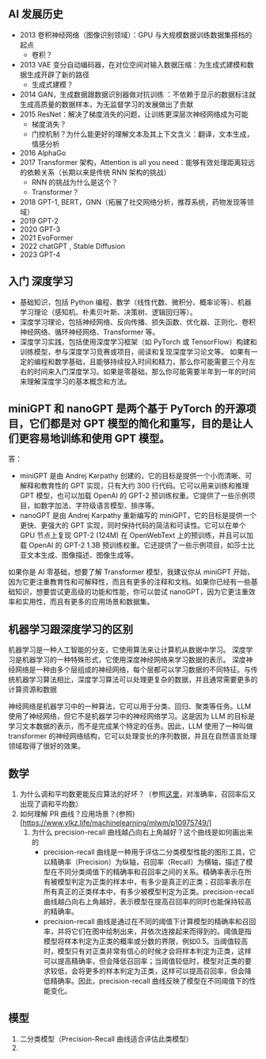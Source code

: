 ## AI 发展历史

* 2013 卷积神经网络（图像识别领域）：GPU 与大规模数据训练数据集搭档的起点
    * 卷积？
* 2013 VAE 变分自动编码器，在对位空间对输入数据压缩：为生成式建模和数据生成开辟了新的路径
    * 生成式建模？
* 2014  GAN，生成数据跟数据识别器做对抗训练 ：不依赖于显示的数据标注就生成高质量的数据样本，为无监督学习的发展做出了贡献
* 2015 ResNet：解决了梯度消失的问题，让训练更深层次神经网络成为可能
    * 梯度消失？
    * 门控机制？为什么能更好的理解文本及其上下文含义：翻译，文本生成，情感分析
* 2016 AlphaGo
* 2017 Transformer 架构，Attention is all you need：能够有效处理距离较远的依赖关系（长期以来是传统 RNN 架构的挑战）
    * RNN 的挑战为什么是这个？
    * Transformer？
* 2018 GPT-1, BERT，GNN（拓展了社交网络分析，推荐系统，药物发现等领域）
* 2019 GPT-2
* 2020 GPT-3
* 2021 EvoFormer
* 2022 chatGPT , Stable Diffusion
* 2023 GPT-4


## 入门 深度学习

* 基础知识，包括 Python 编程、数学（线性代数、微积分、概率论等）、机器学习理论（感知机、朴素贝叶斯、决策树、逻辑回归等）。
* 深度学习理论，包括神经网络、反向传播、损失函数、优化器、正则化、卷积神经网络、循环神经网络、Transformer 等。
* 深度学习实践，包括使用深度学习框架（如 PyTorch 或 TensorFlow）构建和训练模型，参与深度学习竞赛或项目，阅读和复现深度学习论文等。
如果有一定的编程和数学基础，且能够持续投入时间和精力，那么你可能需要三个月左右的时间来入门深度学习。如果是零基础，那么你可能需要半年到一年的时间来理解深度学习的基本概念和方法。

## miniGPT 和 nanoGPT 是两个基于 PyTorch 的开源项目，它们都是对 GPT 模型的简化和重写，目的是让人们更容易地训练和使用 GPT 模型。

答：
* miniGPT 是由 Andrej Karpathy 创建的，它的目标是提供一个小而清晰、可解释和教育性的 GPT 实现，只有大约 300 行代码。它可以用来训练和推理 GPT 模型，也可以加载 OpenAI 的 GPT-2 预训练权重。它提供了一些示例项目，如数字加法、字符级语言模型、排序等。
* nanoGPT 是由 Andrej Karpathy 重新编写的 miniGPT，它的目标是提供一个更快、更强大的 GPT 实现，同时保持代码的简洁和可读性。它可以在单个 GPU 节点上复现 GPT-2 (124M) 在 OpenWebText 上的预训练，并且可以加载 OpenAI 的 GPT-2 1.3B 预训练权重。它还提供了一些示例项目，如莎士比亚文本生成、图像描述、图像生成等。

如果你是 AI 零基础，想要了解 Transformer 模型，我建议你从 miniGPT 开始，因为它更注重教育性和可解释性，而且有更多的注释和文档。如果你已经有一些基础知识，想要尝试更高级的功能和性能，你可以尝试 nanoGPT，因为它更注重效率和实用性，而且有更多的应用场景和数据集。

## 机器学习跟深度学习的区别

机器学习是一种人工智能的分支，它使用算法来让计算机从数据中学习。
深度学习是机器学习的一种特殊形式，它使用深度神经网络来学习数据的表示。
深度神经网络是一种由多个层组成的神经网络，每个层都可以学习数据的不同特征。与传统机器学习算法相比，深度学习算法可以处理更复杂的数据，并且通常需要更多的计算资源和数据

神经网络是机器学习中的一种算法，它可以用于分类、回归、聚类等任务。LLM 使用了神经网络，但它不是机器学习中的神经网络学习。这是因为 LLM 的目标是学习文本数据的表示，而不是完成某个特定的任务。因此，LLM 使用了一种叫做 transformer 的神经网络结构，它可以处理变长的序列数据，并且在自然语言处理领域取得了很好的效果。


## 数学

1. 为什么调和平均数更能反应算法的好坏？（参照[这里](https://github.com/openai/openai-cookbook/blob/main/examples/Classification_using_embeddings.ipynb)，对准确率，召回率后又出现了调和平均数）
2. 如何理解 PR 曲线？应用场景？(参照)[https://www.ylkz.life/machinelearning/mlwm/p10975749/]
    1. 为什么 precision-recall 曲线越凸向右上角越好？这个曲线是如何画出来的
        * precision-recall 曲线是一种用于评估二分类模型性能的图形工具，它以精确率（Precision）为纵轴，召回率（Recall）为横轴，描述了模型在不同分类阈值下的精确率和召回率之间的关系。精确率表示在所有被模型判定为正类的样本中，有多少是真正的正类；召回率表示在所有真正的正类样本中，有多少被模型判定为正类。precision-recall 曲线越凸向右上角越好，表示模型在提高召回率的同时也能保持较高的精确率。
        * precision-recall 曲线是通过在不同的阈值下计算模型的精确率和召回率，并将它们在图中绘制出来，并依次连接起来而得到的。阈值是指模型将样本判定为正类的概率或分数的界限，例如0.5。当阈值较高时，模型只有对正类非常有信心的时候才会将样本判定为正类，这样可以提高精确率，但会降低召回率；当阈值较低时，模型对正类的要求较低，会将更多的样本判定为正类，这样可以提高召回率，但会降低精确率。因此，precision-recall 曲线反映了模型在不同阈值下的性能变化。

## 模型
1. 二分类模型（Precision-Recall 曲线适合评估此类模型）
2. 